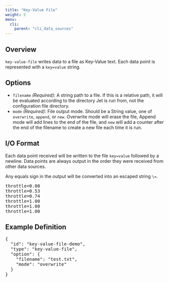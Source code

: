 ```yaml
---
title: "Key-Value File"
weight: 5
menu:
  cli:
    parent: "cli_data_sources"
---
```


## Overview
`key-value-file` writes data to a file as Key-Value text. Each data point is represented with a `key=value` string. 

## Options
- `filename` *(Required)*: A string path to a file. If this is a relative path, it will be evaluated according to the directory Jet is run from, not the configuration file directory.
- `mode` *(Required)*: File output mode. Should be a String value, one of `overwrite`, `append`, or `new`. Overwrite mode will erase the file, Append mode will add lines to the end of the file, and `new` will add a counter after the end of the filename to create a new file each time it is run.

## I/O Format
Each data point received will be written to the file `key=value` followed by a newline. Data points are always output in the order they were received from other data sources.

Any equals sign in the output will be converted into an escaped string `\=`.

<pre>
throttle=0.00
throttle=0.53
throttle=0.74
throttle=1.00
throttle=1.00
throttle=1.00
</pre>

## Example Definition
<pre>
{
  "id": "key-value-file-demo",
  "type": "key-value-file",
  "option": {
    "filename": "test.txt",
    "mode": "overwrite"
  }
}
</pre>
